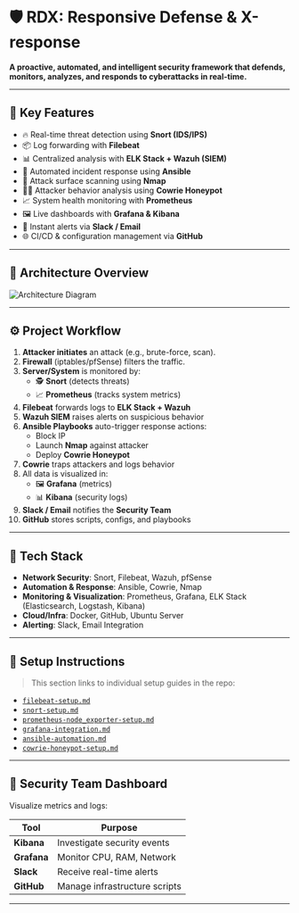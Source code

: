 
# 🛡️ RDX: Responsive Defense & X-response

**A proactive, automated, and intelligent security framework that defends, monitors, analyzes, and responds to cyberattacks in real-time.**

---

## 📌 Key Features

- 🔥 Real-time threat detection using **Snort (IDS/IPS)**
- 📦 Log forwarding with **Filebeat**
- 📊 Centralized analysis with **ELK Stack + Wazuh (SIEM)**
- 🤖 Automated incident response using **Ansible**
- 🎯 Attack surface scanning using **Nmap**
- 🕵️‍♂️ Attacker behavior analysis using **Cowrie Honeypot**
- 📈 System health monitoring with **Prometheus**
- 🖼️ Live dashboards with **Grafana & Kibana**
- 🔔 Instant alerts via **Slack / Email**
- 🌐 CI/CD & configuration management via **GitHub**

---

## 📐 Architecture Overview

![Architecture Diagram](./RDX_Workflow_Vertical_Architecture.drawio)

---

## ⚙️ Project Workflow

1. **Attacker initiates** an attack (e.g., brute-force, scan).
2. **Firewall** (iptables/pfSense) filters the traffic.
3. **Server/System** is monitored by:
   - 🕵️ **Snort** (detects threats)
   - 📈 **Prometheus** (tracks system metrics)
4. **Filebeat** forwards logs to **ELK Stack + Wazuh**
5. **Wazuh SIEM** raises alerts on suspicious behavior
6. **Ansible Playbooks** auto-trigger response actions:
   - Block IP
   - Launch **Nmap** against attacker
   - Deploy **Cowrie Honeypot**
7. **Cowrie** traps attackers and logs behavior
8. All data is visualized in:
   - 🖼️ **Grafana** (metrics)
   - 📊 **Kibana** (security logs)
9. **Slack / Email** notifies the **Security Team**
10. **GitHub** stores scripts, configs, and playbooks

---

## 🧰 Tech Stack

- **Network Security**: Snort, Filebeat, Wazuh, pfSense
- **Automation & Response**: Ansible, Cowrie, Nmap
- **Monitoring & Visualization**: Prometheus, Grafana, ELK Stack (Elasticsearch, Logstash, Kibana)
- **Cloud/Infra**: Docker, GitHub, Ubuntu Server
- **Alerting**: Slack, Email Integration

---

## 🚀 Setup Instructions

> This section links to individual setup guides in the repo:

- [`filebeat-setup.md`](./docs/filebeat-setup.md)
- [`snort-setup.md`](./docs/snort-setup.md)
- [`prometheus-node_exporter-setup.md`](./docs/prometheus-node_exporter-setup.md)
- [`grafana-integration.md`](./docs/grafana-integration.md)
- [`ansible-automation.md`](./docs/ansible-automation.md)
- [`cowrie-honeypot-setup.md`](./docs/cowrie-honeypot-setup.md)

---

## 🔐 Security Team Dashboard

Visualize metrics and logs:

| Tool      | Purpose                        |
|-----------|--------------------------------|
| **Kibana**   | Investigate security events   |
| **Grafana**  | Monitor CPU, RAM, Network     |
| **Slack**    | Receive real-time alerts      |
| **GitHub**   | Manage infrastructure scripts |

---

